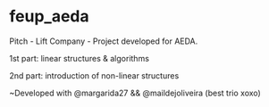 # feup_aeda
Pitch - Lift Company - Project developed for AEDA.

1st part: linear structures & algorithms

2nd part: introduction of non-linear structures

~Developed with @margarida27 && @maildejoliveira (best trio xoxo)
